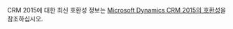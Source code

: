CRM 2015에 대한 최신 호환성 정보는 [Microsoft Dynamics CRM 2015의 호환성](https://support.microsoft.com/kb/3018360)을 참조하십시오.